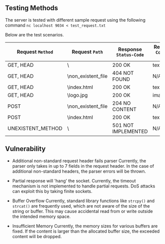 ## Testing Methods
The server is tested with different sample request using the following command
`nc localhost 9034 < test_request.txt`

Below are the test scenarios.

Request `Method` | Request `Path` | Response `Status-Code` | Response `Content-Type`
---|---|---|---
GET, HEAD | \ | 200 OK | text/html
GET, HEAD | \non_existent_file | 404 NOT FOUND | N/A
GET, HEAD | \index.html | 200 OK | text/html
GET, HEAD | \logo.jpg | 200 OK | image/jpeg
POST      | \non_existent_file | 204 NO CONTENT | N/A
POST      | \index.html | 200 OK  | text/html
UNEXISTENT_METHOD| \ | 501 NOT IMPLEMENTED  | N/A

## Vulnerability

* Additional non-standard  request header fails parser
Currently, the parser only takes in up to 7 fields in the request header. In the case of additional non-standard headers, the parser errors will be thrown.

* Partial response will 'hang' the socket.
Currently, the timeout mechanism is not implemented to handle partial requests. DoS attacks can exploit this by taking finite sockets.

* Buffer Overflow
Currently, standard library functions like `strcpy()` and `strcat()` are frequently used, which are not aware of the size of the string or buffer. This may cause accidental read from or write outside the intended memory space.

* Insufficient Memory
Currently, the memory sizes for various buffers are fixed. If the content is larger than the allocated buffer size, the exceeded content will be dropped.
